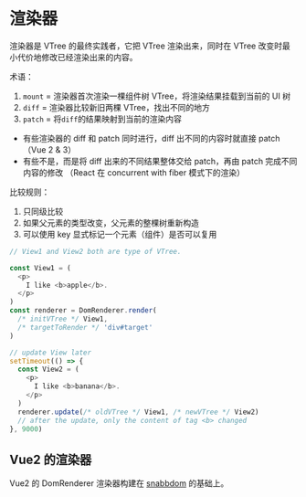 # 渲染器

渲染器是 VTree 的最终实践者，它把 VTree 渲染出来，同时在 VTree 改变时最小代价地修改已经渲染出来的内容。

术语：

1. `mount` = 渲染器首次渲染一棵组件树 VTree，将渲染结果挂载到当前的 UI 树
2. `diff` = 渲染器比较新旧两棵 VTree，找出不同的地方
3. `patch` = 将`diff`的结果映射到当前的渲染内容

- 有些渲染器的 diff 和 patch 同时进行，diff 出不同的内容时就直接 patch （Vue 2 & 3）
- 有些不是，而是将 diff 出来的不同结果整体交给 patch，再由 patch 完成不同内容的修改 （React 在 concurrent with fiber 模式下的渲染）

比较规则：

1. 只同级比较
2. 如果父元素的类型改变，父元素的整棵树重新构造
3. 可以使用 key 显式标记一个元素（组件）是否可以复用

```js
// View1 and View2 both are type of VTree.

const View1 = (
  <p>
    I like <b>apple</b>.
  </p>
)
const renderer = DomRenderer.render(
  /* initVTree */ View1,
  /* targetToRender */ 'div#target'
)

// update View later
setTimeout(() => {
  const View2 = (
    <p>
      I like <b>banana</b>.
    </p>
  )
  renderer.update(/* oldVTree */ View1, /* newVTree */ View2)
  // after the update, only the content of tag <b> changed
}, 9000)
```

## Vue2 的渲染器

Vue2 的 DomRenderer 渲染器构建在 [snabbdom](https://github.com/snabbdom/snabbdom) 的基础上。

